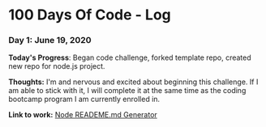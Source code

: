 # 100 Days Of Code - Log

### Day 1: June 19, 2020

**Today's Progress**: Began code challenge, forked template repo, created new repo for node.js project.

**Thoughts:** I'm and nervous and excited about beginning this challenge. If I am able to stick with it, I will complete it at the same time as the coding bootcamp program I am currently enrolled in. 

**Link to work:** [Node READEME.md Generator](https://github.com/kellymedia/node-readme-generator)
